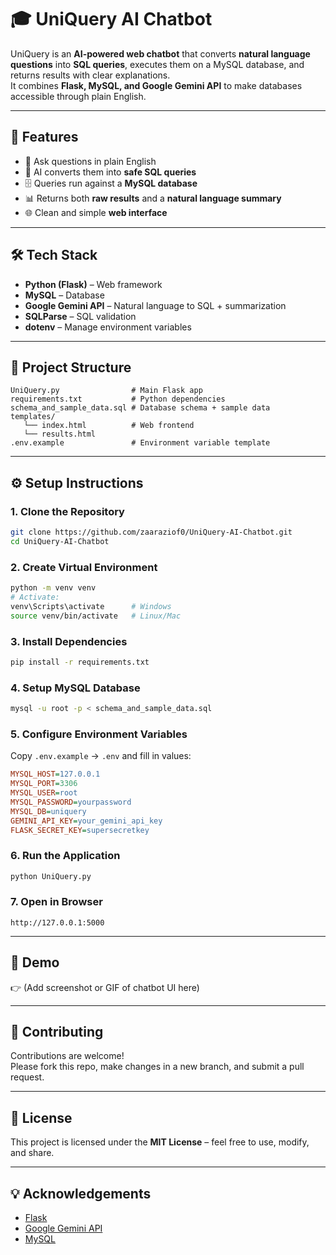 # 🎓 UniQuery AI Chatbot

UniQuery is an **AI-powered web chatbot** that converts **natural language questions** into **SQL queries**, executes them on a MySQL database, and returns results with clear explanations.  
It combines **Flask, MySQL, and Google Gemini API** to make databases accessible through plain English.

---

## 🚀 Features
- 🤖 Ask questions in plain English  
- 📝 AI converts them into **safe SQL queries**  
- 🗄️ Queries run against a **MySQL database**  
- 📊 Returns both **raw results** and a **natural language summary**  
- 🌐 Clean and simple **web interface**  

---

## 🛠️ Tech Stack
- **Python (Flask)** – Web framework  
- **MySQL** – Database  
- **Google Gemini API** – Natural language to SQL + summarization  
- **SQLParse** – SQL validation  
- **dotenv** – Manage environment variables  

---

## 📂 Project Structure
```
UniQuery.py                # Main Flask app
requirements.txt           # Python dependencies
schema_and_sample_data.sql # Database schema + sample data
templates/
   └── index.html          # Web frontend
   └── results.html
.env.example               # Environment variable template
```

---

## ⚙️ Setup Instructions

### 1. Clone the Repository
```bash
git clone https://github.com/zaaraziof0/UniQuery-AI-Chatbot.git
cd UniQuery-AI-Chatbot
```

### 2. Create Virtual Environment
```bash
python -m venv venv
# Activate:
venv\Scripts\activate      # Windows
source venv/bin/activate   # Linux/Mac
```

### 3. Install Dependencies
```bash
pip install -r requirements.txt
```

### 4. Setup MySQL Database
```bash
mysql -u root -p < schema_and_sample_data.sql
```

### 5. Configure Environment Variables
Copy `.env.example` → `.env` and fill in values:
```ini
MYSQL_HOST=127.0.0.1
MYSQL_PORT=3306
MYSQL_USER=root
MYSQL_PASSWORD=yourpassword
MYSQL_DB=uniquery
GEMINI_API_KEY=your_gemini_api_key
FLASK_SECRET_KEY=supersecretkey
```

### 6. Run the Application
```bash
python UniQuery.py
```

### 7. Open in Browser
```
http://127.0.0.1:5000
```

---

## 📸 Demo
👉 (Add screenshot or GIF of chatbot UI here)

---

## 🙌 Contributing
Contributions are welcome!  
Please fork this repo, make changes in a new branch, and submit a pull request.

---

## 📜 License
This project is licensed under the **MIT License** – feel free to use, modify, and share.

---

## 💡 Acknowledgements
- [Flask](https://flask.palletsprojects.com/)  
- [Google Gemini API](https://ai.google.dev/)  
- [MySQL](https://www.mysql.com/)  

